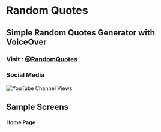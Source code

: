 # Random Quotes

## Simple Random Quotes Generator with VoiceOver

### Visit : [@RandomQuotes](https://mbganesh.github.io/RandomQuotes/)

### Social Media

<img alt="YouTube Channel Views" src="https://img.shields.io/youtube/channel/views/UCZZOZbnQCNZ1mh3OcsaBXVQ?label=Youtube%20Total%20View&style=for-the-badge">

## Sample Screens

#### Home Page


